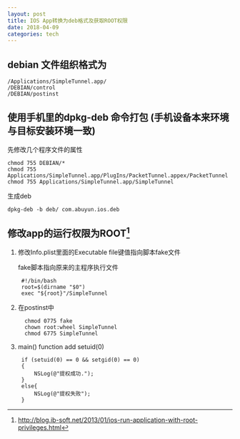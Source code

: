 ```yaml
---
layout: post 
title: IOS App转换为deb格式及获取ROOT权限
date: 2018-04-09  
categories: tech     
---  
```


## debian 文件组织格式为

    
    /Applications/SimpleTunnel.app/
    /DEBIAN/control
    /DEBIAN/postinst		


## 使用手机里的dpkg-deb 命令打包 (手机设备本来环境与目标安装环境一致)

先修改几个程序文件的属性

    chmod 755 DEBIAN/*
    chmod 755 Applications/SimpleTunnel.app/PlugIns/PacketTunnel.appex/PacketTunnel
    chmod 755 Applications/SimpleTunnel.app/SimpleTunnel


生成deb

    dpkg-deb -b deb/ com.abuyun.ios.deb

## 修改app的运行权限为ROOT[^ios-run-application-with-root-privileges]

1. 修改Info.plist里面的Executable file键值指向脚本fake文件

    fake脚本指向原来的主程序执行文件

        #!/bin/bash
        root=$(dirname "$0")
        exec "${root}"/SimpleTunnel


2. 在postinst中 
 
         chmod 0775 fake 
         chown root:wheel SimpleTunnel 
         chmod 6775 SimpleTunnel  
 
3. main() function add setuid(0)
	
        if (setuid(0) == 0 && setgid(0) == 0)
        {
            NSLog(@"提权成功.");
        }
        else{
            NSLog(@"提权失败");
        }





[^ios-run-application-with-root-privileges]:  http://blog.ib-soft.net/2013/01/ios-run-application-with-root-privileges.html